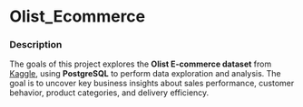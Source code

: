 # Olist_Ecommerce

### Description
The goals of this project explores the **Olist E-commerce dataset** from [Kaggle](https://www.kaggle.com/datasets/olistbr/brazilian-ecommerce), using **PostgreSQL** to perform data exploration and analysis. The goal is to uncover key business insights about sales performance, customer behavior, product categories, and delivery efficiency.
